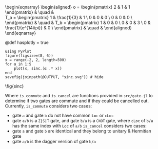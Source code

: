 


\begin{eqnarray}
    \begin{aligned}
      o = \begin{pmatrix}
        2 & 1 & 1
      \end{pmatrix} & \quad &  
      T_a = \begin{pmatrix}
        1 & \frac{1}{3} & 1 \\ 
        0 & 0 & 0 \\
        0 & 0 & 0 \\ 
      \end{pmatrix} & \quad &
      T_b = \begin{pmatrix}
        1 & 0 & 0 \\ 
        0 & 0 & 3 \\
        0 & \frac{1}{e^{14i\pi}} & 0 \\ 
      \end{pmatrix} & \quad &
    \end{aligned}
\end{eqnarray}

@def hasplotly = true


```julia:pyplot1
using PyPlot
figure(figsize=(8, 6))
x = range(-2, 2, length=500)
for α in 1:5
    plot(x, sinc.(α .* x))
end
savefig(joinpath(@OUTPUT, "sinc.svg")) # hide
```

\fig{sinc}


Where `is_commute` and `is_cancel` are functions provided in `src/gate.jl` to determine if two gates are commute and if they could be cancelled out. 
Currently, `is_commute` considers two cases:
  - gate `a` and gate `b` do not have common `Loc` or `cLoc`
  - gate `a/b` is a `Z|S|T` gate, and gate `b/a` is a `CNOT` gate, where `cLoc` of `b/a` has the same index with `Loc` of `a/b`
`is_cancel` considers two cases:
  - gate `a` and gate `b` are identical and they belong to unitary & Hermitian gate
  - gate `a/b` is the dagger version of gate `b/a`